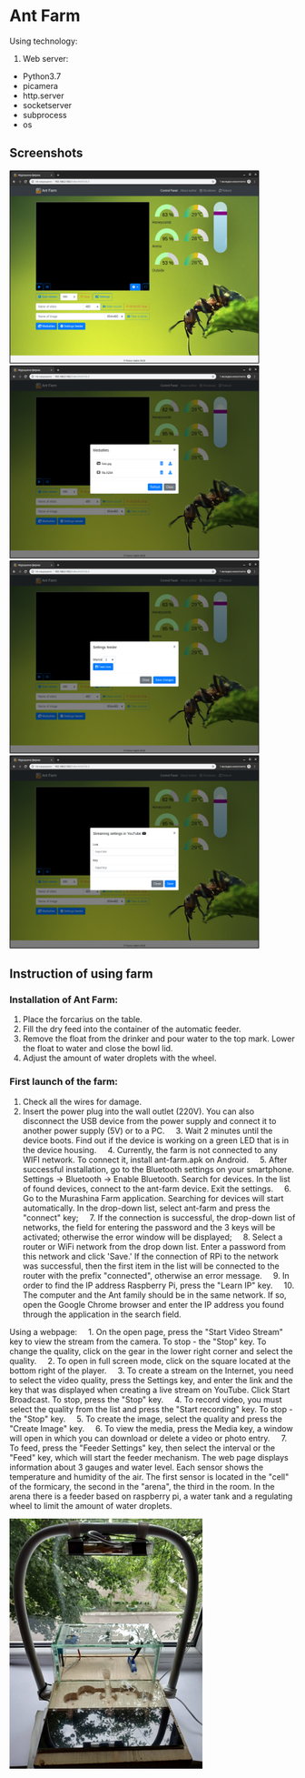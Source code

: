 # Ant Farm
Using technology:
1. Web server: 
 - Python3.7 
 - picamera
 - http.server
 - socketserver
 - subprocess
 - os
 
 ## Screenshots

<img src = "https://github.com/vadim9999/ant-farm/blob/master/screenshots/1.png"  height="340" width="440" >
<img src = "https://github.com/vadim9999/ant-farm/blob/master/screenshots/2.png"  height="340" width="440" >
<img src = "https://github.com/vadim9999/ant-farm/blob/master/screenshots/3.png"  height="340" width="440" >
<img src = "https://github.com/vadim9999/ant-farm/blob/master/screenshots/4.png"  height="340" width="440" >

## Instruction of using farm

### Installation of Ant Farm:
1. Place the forcarius on the table.
2. Fill the dry feed into the container of the automatic feeder.
3. Remove the float from the drinker and pour water to the top mark. Lower the float to water and close the bowl lid.
4. Adjust the amount of water droplets with the wheel.

### First launch of the farm:
1. Check all the wires for damage.
2. Insert the power plug into the wall outlet (220V). You can also disconnect the USB device from the power supply and connect it to another power supply (5V) or to a PC.
    3. Wait 2 minutes until the device boots. Find out if the device is working on a green LED that is in the device housing.
    4. Currently, the farm is not connected to any WIFI network. To connect it, install ant-farm.apk on Android.
    5. After successful installation, go to the Bluetooth settings on your smartphone. Settings -> Bluetooth -> Enable Bluetooth. Search for devices. In the list of found devices, connect to the ant-farm device. Exit the settings.
    6. Go to the Murashina Farm application. Searching for devices will start automatically. In the drop-down list, select ant-farm and press the "connect" key;
    7. If the connection is successful, the drop-down list of networks, the field for entering the password and the 3 keys will be activated; otherwise the error window will be displayed;
    8. Select a router or WiFi network from the drop down list. Enter a password from this network and click 'Save.' If the connection of RPi to the network was successful, then the first item in the list will be connected to the router with the prefix "connected", otherwise an error message.
    9. In order to find the IP address Raspberry Pi, press the "Learn IP" key.
    10. The computer and the Ant family should be in the same network. If so, open the Google Chrome browser and enter the IP address you found through the application in the search field.

Using a webpage:
    1. On the open page, press the "Start Video Stream" key to view the stream from the camera. To stop - the "Stop" key. To change the quality, click on the gear in the lower right corner and select the quality.
    2. To open in full screen mode, click on the square located at the bottom right of the player.
    3. To create a stream on the Internet, you need to select the video quality, press the Settings key, and enter the link and the key that was displayed when creating a live stream on YouTube. Click Start Broadcast. To stop, press the "Stop" key.
    4. To record video, you must select the quality from the list and press the "Start recording" key. To stop - the "Stop" key.
    5. To create the image, select the quality and press the "Create Image" key.
    6. To view the media, press the Media key, a window will open in which you can download or delete a video or photo entry.
    7. To feed, press the "Feeder Settings" key, then select the interval or the "Feed" key, which will start the feeder mechanism.
The web page displays information about 3 gauges and water level. Each sensor shows the temperature and humidity of the air. The first sensor is located in the "cell" of the formicary, the second in the "arena", the third in the room. In the arena there is a feeder based on raspberry pi, a water tank and a regulating wheel to limit the amount of water droplets.

<img src = "https://github.com/vadim9999/ant-farm/blob/master/screenshots/farm.png"  height="440" width="340" >

